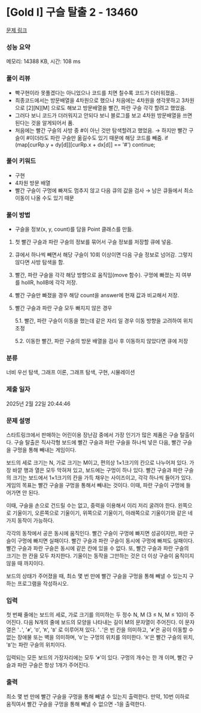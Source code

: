 # [Gold I] 구슬 탈출 2 - 13460 

[문제 링크](https://www.acmicpc.net/problem/13460) 

### 성능 요약

메모리: 14388 KB, 시간: 108 ms

### 풀이 리뷰

- 빡구현이라 못풀겠다는 아니었으나 코드를 치면 칠수록 코드가 더러워졌음..
- 최종코드에서는 방문배열을 4차원으로 했으나 처음에는 4차원을 생각못하고 3차원으로 [2][N][M] 으로도 해보고 방문배열을 빨간, 파란 구슬 각각 할려고 했었음.
- 그러다 보니 코드가 더러워지고 안되다 보니 블로그를 보고 4차원 방문배열을 쓰면 된다는 것을 알게되어서 품.
- 처음에는 빨간 구슬의 사방 중 #이 아닌 것만 탐색할려고 했었음. → 하지만 빨간 구슬이 #이더라도 파란 구슬만 옮길수도 있기 때문에 해당 코드를 빼줌.
 if (map[curRp.y + dy[d]][curRp.x + dx[d]] == '#')
	 continue;
### 풀이 키워드

- 구현
- 4차원 방문 배열
- 빨간 구슬이 구멍에 빠져도 멈추지 않고 다음 큐의 값을 검사 → 남은 큐들에서 최소 이동이 나올 수도 있기 때문

### 풀이 방법

- 구슬을 정보(x, y, count)를 담을 Point 클래스를 만듦.
1. 첫 빨간 구슬과 파란 구슬의 정보를 묶어서 구슬 정보를 저장할 큐에 넣음.
2. 큐에서 하나씩 빼면서 해당 구슬이 10회 이상이면 다음 구슬 정보로 넘어감. 그렇지 않다면 사방 탐색을 함.
3. 빨간, 파란 구슬을 각각 해당 방향으로 움직임(move 함수). 구멍에 빠졌는 지 여부를 hollR, hollB에 각각 저장.
4. 빨간 구슬만 빠졌을 경우 해당 count을 answer에 현재 값과 비교해서 저장.
5. 빨간 구슬과 파란 구슬 모두 빠지지 않은 경우
    
    5.1. 빨간, 파란 구슬이 이동을 했는데 같은 자리 일 경우 이동 방향을 고려하여 위치 조정
    
    5.2. 이동한 빨간, 파란 구슬의 방문 배열을 검사 후 이동하지 않았다면 큐에 저장

### 분류

너비 우선 탐색, 그래프 이론, 그래프 탐색, 구현, 시뮬레이션

### 제출 일자

2025년 2월 22일 20:44:46

### 문제 설명

<p>스타트링크에서 판매하는 어린이용 장난감 중에서 가장 인기가 많은 제품은 구슬 탈출이다. 구슬 탈출은 직사각형 보드에 빨간 구슬과 파란 구슬을 하나씩 넣은 다음, 빨간 구슬을 구멍을 통해 빼내는 게임이다.</p>

<p>보드의 세로 크기는 N, 가로 크기는 M이고, 편의상 1×1크기의 칸으로 나누어져 있다. 가장 바깥 행과 열은 모두 막혀져 있고, 보드에는 구멍이 하나 있다. 빨간 구슬과 파란 구슬의 크기는 보드에서 1×1크기의 칸을 가득 채우는 사이즈이고, 각각 하나씩 들어가 있다. 게임의 목표는 빨간 구슬을 구멍을 통해서 빼내는 것이다. 이때, 파란 구슬이 구멍에 들어가면 안 된다.</p>

<p>이때, 구슬을 손으로 건드릴 수는 없고, 중력을 이용해서 이리 저리 굴려야 한다. 왼쪽으로 기울이기, 오른쪽으로 기울이기, 위쪽으로 기울이기, 아래쪽으로 기울이기와 같은 네 가지 동작이 가능하다.</p>

<p>각각의 동작에서 공은 동시에 움직인다. 빨간 구슬이 구멍에 빠지면 성공이지만, 파란 구슬이 구멍에 빠지면 실패이다. 빨간 구슬과 파란 구슬이 동시에 구멍에 빠져도 실패이다. 빨간 구슬과 파란 구슬은 동시에 같은 칸에 있을 수 없다. 또, 빨간 구슬과 파란 구슬의 크기는 한 칸을 모두 차지한다. 기울이는 동작을 그만하는 것은 더 이상 구슬이 움직이지 않을 때 까지이다.</p>

<p>보드의 상태가 주어졌을 때, 최소 몇 번 만에 빨간 구슬을 구멍을 통해 빼낼 수 있는지 구하는 프로그램을 작성하시오.</p>

### 입력 

 <p>첫 번째 줄에는 보드의 세로, 가로 크기를 의미하는 두 정수 N, M (3 ≤ N, M ≤ 10)이 주어진다. 다음 N개의 줄에 보드의 모양을 나타내는 길이 M의 문자열이 주어진다. 이 문자열은 '<code>.</code>', '<code>#</code>', '<code>O</code>', '<code>R</code>', '<code>B</code>' 로 이루어져 있다. '<code>.</code>'은 빈 칸을 의미하고, '<code>#</code>'은 공이 이동할 수 없는 장애물 또는 벽을 의미하며, '<code>O</code>'는 구멍의 위치를 의미한다. '<code>R</code>'은 빨간 구슬의 위치, '<code>B</code>'는 파란 구슬의 위치이다.</p>

<p>입력되는 모든 보드의 가장자리에는 모두 '<code>#</code>'이 있다. 구멍의 개수는 한 개 이며, 빨간 구슬과 파란 구슬은 항상 1개가 주어진다.</p>

### 출력 

 <p>최소 몇 번 만에 빨간 구슬을 구멍을 통해 빼낼 수 있는지 출력한다. 만약, 10번 이하로 움직여서 빨간 구슬을 구멍을 통해 빼낼 수 없으면 -1을 출력한다.</p>

